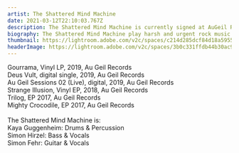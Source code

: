 ```yaml
---
artist: The Shattered Mind Machine
date: 2021-03-12T22:10:03.767Z
description: The Shattered Mind Machine is currently signed at AuGeil Records, Frauenfeld.
biography: The Shattered Mind Machine play harsh and urgent rock music.
thumbnail: https://lightroom.adobe.com/v2c/spaces/c214d285dcf84d18a59552b62568edb6/assets/7de73784146d4d4c6d45daf36ccfb1d3/revisions/8976fc681ac1486c8bde5b69e57a4ff7/renditions/dc82ba39eb239a7df794a0d0a3b71363
headerImage: https://lightroom.adobe.com/v2c/spaces/3b0c331ffdb44b30ac95c418e8c6aecd/assets/6212c76b5d0ff2ed10de98303a1d8297/revisions/0bddc83e2382496fa337beec46e551f3/renditions/f4cab8228a0d5d14a4c84aa256f64669
---
```

Gourrama, Vinyl LP, 2019, Au Geil Records\
Deus Vult, digital single, 2019, Au Geil Records\
Au Geil Sessions 02 (Live), digital, 2019, Au Geil Records\
Strange Illusion, Vinyl EP, 2018, Au Geil Records\
Trilog, EP 2017, Au Geil Records\
Mighty Crocodile, EP 2017, Au Geil Records\
\
The Shattered Mind Machine is:\
Kaya Guggenheim: Drums & Percussion\
Simon Hirzel: Bass & Vocals\
Simon Fehr: Guitar & Vocals